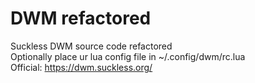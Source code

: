 # DWM refactored

Suckless DWM source code refactored <br />
Optionally place ur lua config file in ~/.config/dwm/rc.lua <br />
Official: https://dwm.suckless.org/ 
